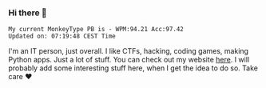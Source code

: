 ### Hi there 👋
<!-- PB START -->
```
My current MonkeyType PB is - WPM:94.21 Acc:97.42
Updated on: 07:19:48 CEST Time
```
<!-- PB END -->
I'm an IT person, just overall. I like CTFs, hacking, coding games, making Python apps. Just a lot of stuff.
You can check out my website [here](https://skill3472.github.io/).
I will probably add some interesting stuff here, when I get the idea to do so. Take care ❤️
